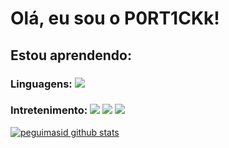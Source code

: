 # Olá, eu sou o P0RT1CKk!

## Estou aprendendo:

### Linguagens:  <img src="https://img.shields.io/badge/Python-3776AB?&style=for-the-badge&logo=python&logoColor=white"/>

### Intretenimento:  <img src="https://img.shields.io/badge/Steam-000000?style=for-the-badge&logo=steam&logoColor=white"/> <img src="https://img.shields.io/badge/Discord-5865F2?style=for-the-badge&logo=discord&logoColor=white"> <img src="https://img.shields.io/badge/Xbox-107C10?style=for-the-badge&logo=xbox&logoColor=white"/>


[![peguimasid github stats](https://github-readme-stats.vercel.app/api?username=P0RT1CKk&show_icons=true&title_color=fff&icon_color=7159c1&text_color=f8f8f2&bg_color=171c24&count_private=true)](https://github.com/P0RT1CKk)

